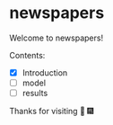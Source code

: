 # newspapers
Welcome to newspapers!

Contents: 
* [x] Introduction
* [ ] model
* [ ] results

Thanks for visiting :clap: :fireworks:
